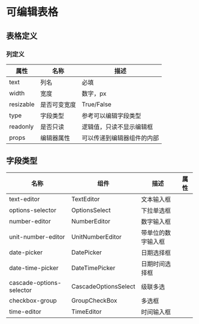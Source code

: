 # 可编辑表格


## 表格定义

### 列定义

| 属性        | 名称      | 描述            |
|-----------|---------|---------------|
| text      | 列名      | 必填            |
| width     | 宽度      | 数字，px         |
| resizable | 是否可变宽度  | True/False    |
| type      | 字段类型      | 参考可以编辑字段类型    |
| readonly  | 是否只读    | 逻辑值，只读不显示编辑框  |
| props     | 编辑器属性   | 可以传递到编辑器组件的内部 |


## 字段类型

| 名称                       | 组件                   | 描述        |属性|
|--------------------------|----------------------|-----------|----|
| text-editor              | TextEditor           | 文本输入框     ||
| options-selector         | OptionsSelect        | 下拉单选框     ||
| number-editor            | NumberEditor         | 数字输入框     ||
| unit-number-editor       | UnitNumberEditor     | 带单位的数字输入框 ||
| date-picker              | DatePicker           | 日期选择框     ||
| date-time-picker         | DateTimePicker       | 日期时间选择框   ||
| cascade-options-selector | CascadeOptionsSelect | 级联多选      ||
| checkbox-group           | GroupCheckBox        | 多选框       ||
| time-editor              | TimeEditor           | 时间输入框     ||


